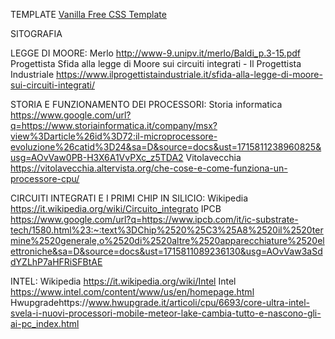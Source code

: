 TEMPLATE
[Vanilla Free CSS Template 
](https://www.free-css.com/free-css-templates/page259/vanilla)

SITOGRAFIA

LEGGE DI MOORE:
Merlo http://www-9.unipv.it/merlo/Baldi_p.3-15.pdf 
Progettista Sfida alla legge di Moore sui circuiti integrati - Il Progettista Industriale https://www.ilprogettistaindustriale.it/sfida-alla-legge-di-moore-sui-circuiti-integrati/ 

STORIA E FUNZIONAMENTO DEI PROCESSORI:
Storia informatica https://www.google.com/url?q=https://www.storiainformatica.it/company/msx?view%3Darticle%26id%3D72:il-microprocessore-evoluzione%26catid%3D24&sa=D&source=docs&ust=1715811238960825&usg=AOvVaw0PB-H3X6A1VvPXc_z5TDA2 
Vitolavecchia https://vitolavecchia.altervista.org/che-cose-e-come-funziona-un-processore-cpu/ 

CIRCUITI INTEGRATI E I PRIMI CHIP IN SILICIO:
Wikipedia https://it.wikipedia.org/wiki/Circuito_integrato 
IPCB https://www.google.com/url?q=https://www.ipcb.com/it/ic-substrate-tech/1580.html%23:~:text%3DChip%2520%25C3%25A8%2520il%2520termine%2520generale,o%2520di%2520altre%2520apparecchiature%2520elettroniche&sa=D&source=docs&ust=1715811089236130&usg=AOvVaw3aSddYZLhP7aHFRiSFBtAE 

INTEL:
Wikipedia https://it.wikipedia.org/wiki/Intel 
Intel https://www.intel.com/content/www/us/en/homepage.html 
Hwupgradehttps://www.hwupgrade.it/articoli/cpu/6693/core-ultra-intel-svela-i-nuovi-processori-mobile-meteor-lake-cambia-tutto-e-nascono-gli-ai-pc_index.html
